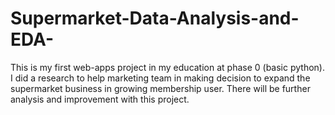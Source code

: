 # Supermarket-Data-Analysis-and-EDA-
This is my first web-apps project in my education at phase 0 (basic python). I did a research to help marketing team in making decision to expand the supermarket business in growing membership user. There will be further analysis and improvement with this project.
